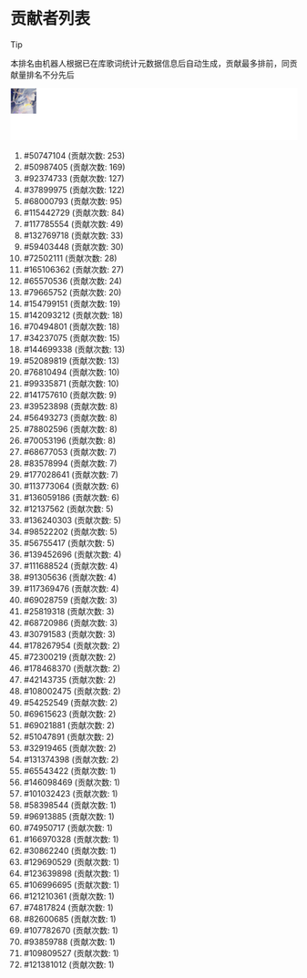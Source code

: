 # 贡献者列表

> [!TIP]
> 本排名由机器人根据已在库歌词统计元数据信息后自动生成，贡献最多排前，同贡献量排名不分先后

![贡献者头像画廊](./CONTRIBUTORS.svg)

1. #50747104 (贡献次数: 253)
2. #50987405 (贡献次数: 169)
3. #92374733 (贡献次数: 127)
4. #37899975 (贡献次数: 122)
5. #68000793 (贡献次数: 95)
6. #115442729 (贡献次数: 84)
7. #117785554 (贡献次数: 49)
8. #132769718 (贡献次数: 33)
9. #59403448 (贡献次数: 30)
10. #72502111 (贡献次数: 28)
11. #165106362 (贡献次数: 27)
12. #65570536 (贡献次数: 24)
13. #79665752 (贡献次数: 20)
14. #154799151 (贡献次数: 19)
15. #142093212 (贡献次数: 18)
16. #70494801 (贡献次数: 18)
17. #34237075 (贡献次数: 15)
18. #144699338 (贡献次数: 13)
19. #52089819 (贡献次数: 13)
20. #76810494 (贡献次数: 10)
21. #99335871 (贡献次数: 10)
22. #141757610 (贡献次数: 9)
23. #39523898 (贡献次数: 8)
24. #56493273 (贡献次数: 8)
25. #78802596 (贡献次数: 8)
26. #70053196 (贡献次数: 8)
27. #68677053 (贡献次数: 7)
28. #83578994 (贡献次数: 7)
29. #177028641 (贡献次数: 7)
30. #113773064 (贡献次数: 6)
31. #136059186 (贡献次数: 6)
32. #12137562 (贡献次数: 5)
33. #136240303 (贡献次数: 5)
34. #98522202 (贡献次数: 5)
35. #56755417 (贡献次数: 5)
36. #139452696 (贡献次数: 4)
37. #111688524 (贡献次数: 4)
38. #91305636 (贡献次数: 4)
39. #117369476 (贡献次数: 4)
40. #69028759 (贡献次数: 3)
41. #25819318 (贡献次数: 3)
42. #68720986 (贡献次数: 3)
43. #30791583 (贡献次数: 3)
44. #178267954 (贡献次数: 2)
45. #72300219 (贡献次数: 2)
46. #178468370 (贡献次数: 2)
47. #42143735 (贡献次数: 2)
48. #108002475 (贡献次数: 2)
49. #54252549 (贡献次数: 2)
50. #69615623 (贡献次数: 2)
51. #69021881 (贡献次数: 2)
52. #51047891 (贡献次数: 2)
53. #32919465 (贡献次数: 2)
54. #131374398 (贡献次数: 2)
55. #65543422 (贡献次数: 1)
56. #146098469 (贡献次数: 1)
57. #101032423 (贡献次数: 1)
58. #58398544 (贡献次数: 1)
59. #96913885 (贡献次数: 1)
60. #74950717 (贡献次数: 1)
61. #166970328 (贡献次数: 1)
62. #30862240 (贡献次数: 1)
63. #129690529 (贡献次数: 1)
64. #123639898 (贡献次数: 1)
65. #106996695 (贡献次数: 1)
66. #121210361 (贡献次数: 1)
67. #74817824 (贡献次数: 1)
68. #82600685 (贡献次数: 1)
69. #107782670 (贡献次数: 1)
70. #93859788 (贡献次数: 1)
71. #109809527 (贡献次数: 1)
72. #121381012 (贡献次数: 1)
